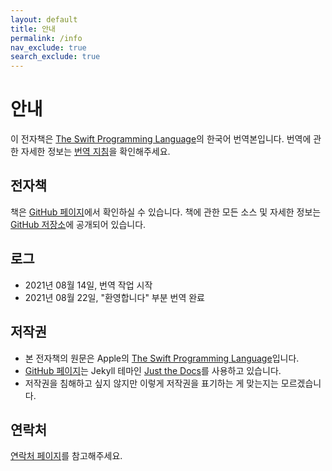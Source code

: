 ```yaml
---
layout: default
title: 안내
permalink: /info
nav_exclude: true
search_exclude: true
---
```


# 안내

이 전자책은 [The Swift Programming Language](https://docs.swift.org/swift-book/)의 한국어 번역본입니다. 번역에 관한 자세한 정보는 [번역 지침](more/translation-guideline)을 확인해주세요.

## 전자책

책은 [GitHub 페이지](https://woooil.github.io/swift-book/)에서 확인하실 수 있습니다. 책에 관한 모든 소스 및 자세한 정보는 [GitHub 저장소](https://github.com/woooil/swift-book)에 공개되어 있습니다.

## 로그

* 2021년 08월 14일, 번역 작업 시작
* 2021년 08월 22일, "환영합니다" 부분 번역 완료

## 저작권

* 본 전자책의 원문은 Apple의 [The Swift Programming Language](https://docs.swift.org/swift-book/)입니다. 
* [GitHub 페이지](https://woooil.github.io/swift-book/)는 Jekyll 테마인 [Just the Docs](https://github.com/pmarsceill/just-the-docs)를 사용하고 있습니다.
* 저작권을 침해하고 싶지 않지만 이렇게 저작권을 표기하는 게 맞는지는 모르겠습니다.

## 연락처

[연락처 페이지](https://woooil.github.io/swift-book/more/contacts)를 참고해주세요.